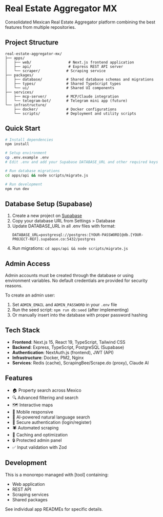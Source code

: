 # Real Estate Aggregator MX

Consolidated Mexican Real Estate Aggregator platform combining the best features from multiple repositories.

## Project Structure

```
real-estate-aggregator-mx/
├── apps/
│   ├── web/                 # Next.js frontend application
│   ├── api/                 # Express REST API server
│   └── scraper/            # Scraping service
├── packages/
│   ├── database/           # Shared database schemas and migrations
│   ├── types/              # Shared TypeScript types
│   └── ui/                 # Shared UI components
├── services/
│   ├── mcp-server/         # MCP/Claude integration
│   └── telegram-bot/       # Telegram mini app (future)
└── infrastructure/
    ├── docker/             # Docker configurations
    └── scripts/            # Deployment and utility scripts
```

## Quick Start

```bash
# Install dependencies
npm install

# Setup environment
cp .env.example .env
# Edit .env and add your Supabase DATABASE_URL and other required keys

# Run database migrations
cd apps/api && node scripts/migrate.js

# Run development
npm run dev
```

## Database Setup (Supabase)

1. Create a new project on [Supabase](https://supabase.com)
2. Copy your database URL from Settings > Database
3. Update DATABASE_URL in all .env files with format:
   ```
   DATABASE_URL=postgresql://postgres:[YOUR-PASSWORD]@db.[YOUR-PROJECT-REF].supabase.co:5432/postgres
   ```
4. Run migrations: `cd apps/api && node scripts/migrate.js`

## Admin Access

Admin accounts must be created through the database or using environment variables. No default credentials are provided for security reasons.

To create an admin user:
1. Set `ADMIN_EMAIL` and `ADMIN_PASSWORD` in your `.env` file
2. Run the seed script: `npm run db:seed` (after implementing)
3. Or manually insert into the database with proper password hashing

## Tech Stack

- **Frontend**: Next.js 15, React 19, TypeScript, Tailwind CSS
- **Backend**: Express, TypeScript, PostgreSQL (Supabase)
- **Authentication**: NextAuth.js (frontend), JWT (API)
- **Infrastructure**: Docker, PM2, Nginx
- **Services**: Redis (cache), ScrapingBee/Scrape.do (proxy), Claude AI

## Features

- 🏠 Property search across Mexico
- 🔍 Advanced filtering and search
- 🗺️ Interactive maps
- 📱 Mobile responsive
- 🤖 AI-powered natural language search
- 🔐 Secure authentication (login/register)
- 🕷️ Automated scraping
- 💾 Caching and optimization
- 🔒 Protected admin panel
- ✅ Input validation with Zod

## Development

This is a monorepo managed with [tool] containing:
- Web application
- REST API
- Scraping services
- Shared packages

See individual app READMEs for specific details.